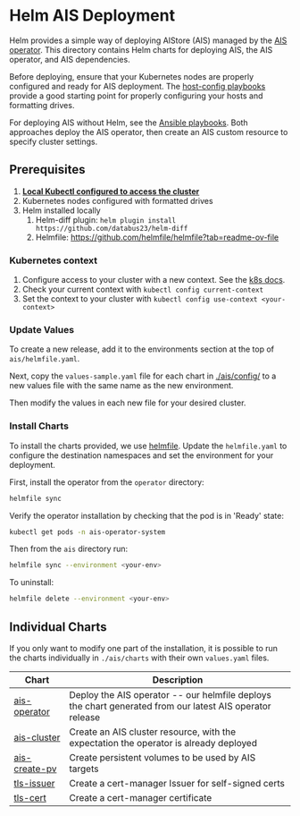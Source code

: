 # Helm AIS Deployment

Helm provides a simple way of deploying AIStore (AIS) managed by the [AIS operator](../operator/README.md).
This directory contains Helm charts for deploying AIS, the AIS operator, and AIS dependencies.

Before deploying, ensure that your Kubernetes nodes are properly configured and ready for AIS deployment. 
The [host-config playbooks](../playbooks/host-config/README.md) provide a good starting point for properly configuring your hosts and formatting drives.

For deploying AIS without Helm, see the [Ansible playbooks](../../playbooks/README.md). 
Both approaches deploy the AIS operator, then create an AIS custom resource to specify cluster settings. 

## Prerequisites

1. [**Local Kubectl configured to access the cluster**](#kubernetes-context)
1. Kubernetes nodes configured with formatted drives
1. Helm installed locally
    1. Helm-diff plugin: `helm plugin install https://github.com/databus23/helm-diff`
    1. Helmfile: https://github.com/helmfile/helmfile?tab=readme-ov-file

### Kubernetes context
1. Configure access to your cluster with a new context. See the [k8s docs](https://kubernetes.io/docs/tasks/access-application-cluster/configure-access-multiple-clusters/).
1. Check your current context with `kubectl config current-context`
1. Set the context to your cluster with `kubectl config use-context <your-context>`

### Update Values

To create a new release, add it to the environments section at the top of `ais/helmfile.yaml`. 

Next, copy the `values-sample.yaml` file for each chart in [./ais/config/](./charts/ais-cluster/) to a new values file with the same name as the new environment. 

Then modify the values in each new file for your desired cluster. 

### Install Charts

To install the charts provided, we use [helmfile](https://github.com/helmfile/helmfile?tab=readme-ov-file). Update the `helmfile.yaml` to configure the destination namespaces and set the environment for your deployment. 

First, install the operator from the `operator` directory:

```bash 
helmfile sync
```

Verify the operator installation by checking that the pod is in 'Ready' state:
```bash 
kubectl get pods -n ais-operator-system
```

Then from the `ais` directory run: 

```bash 
helmfile sync --environment <your-env>
```

To uninstall:
```bash
helmfile delete --environment <your-env>
```

## Individual Charts

If you only want to modify one part of the installation, it is possible to run the charts individually in `./ais/charts` with their own `values.yaml` files.

| Chart             | Description                                                                                       |
|-------------------|---------------------------------------------------------------------------------------------------|
| [ais-operator](https://github.com/NVIDIA/ais-k8s/releases)  | Deploy the AIS operator -- our helmfile deploys the chart generated from our latest AIS operator release |
| [ais-cluster](./ais/charts/ais-cluster/Chart.yaml)  | Create an AIS cluster resource, with the expectation the operator is already deployed           |
| [ais-create-pv](./ais/charts/create-pv/Chart.yaml)  | Create persistent volumes to be used by AIS targets           |
| [tls-issuer](./ais/charts/tls-issuer/Chart.yaml)  | Create a cert-manager Issuer for self-signed certs           |
| [tls-cert](./ais/charts/tls-cert/Chart.yaml)  | Create a cert-manager certificate           |
